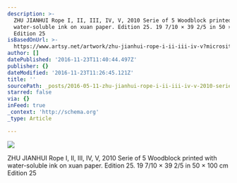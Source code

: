 ```yaml
---
description: >-
  ZHU JIANHUI Rope I, II, III, IV, V, 2010 Serie of 5 Woodblock printed with
  water-soluble ink on xuan paper. Edition 25. 19 7/10 × 39 2/5 in 50 × 100 cm
  Edition 25
isBasedOnUrl: >-
  https://www.artsy.net/artwork/zhu-jianhui-rope-i-ii-iii-iv-v?microsite=1&profile_id=london-original-print-fair-2016&fair_id=the-london-original-print-fair-2016&fair_name=The%20London%20Original%20Print%20Fair%202016
author: []
datePublished: '2016-11-23T11:40:44.497Z'
publisher: {}
dateModified: '2016-11-23T11:26:45.121Z'
title: ''
sourcePath: _posts/2016-05-11-zhu-jianhui-rope-i-ii-iii-iv-v-2010-serie-of-5-woodbloc.md
starred: false
via: {}
inFeed: true
_context: 'http://schema.org'
_type: Article

---
```

![](https://d32dm0rphc51dk.cloudfront.net/0ORHp2g4Hv2b9fvzWTUUBw/large.jpg)

ZHU JIANHUI Rope I, II, III, IV, V, 2010 Serie of 5 Woodblock printed with water-soluble ink on xuan paper. Edition 25\. 19 7/10 × 39 2/5 in 50 × 100 cm Edition 25